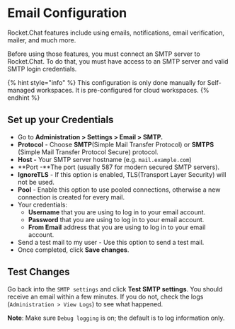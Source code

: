 # Email Configuration

Rocket.Chat features include using emails, notifications, email verification, mailer, and much more.

Before using those features, you must connect an SMTP server to Rocket.Chat. To do that, you must have access to an SMTP server and valid SMTP login credentials.

{% hint style="info" %}
This configuration is only done manually for Self-managed workspaces. It is pre-configured for cloud workspaces.
{% endhint %}

## Set up your Credentials

* Go to **Administration > Settings > Email > SMTP.**
* **Protocol** - Choose **SMTP**(Simple Mail Transfer Protocol) or **SMTPS** (Simple Mail Transfer Protocol Secure) protocol.
* **Host -** Your SMTP server hostname (e.g. `mail.example.com`)
* **Port -**The port (usually 587 for modern secured SMTP servers).&#x20;
* **IgnoreTLS** - If this option is enabled, TLS(Transport Layer Security) will not be used.&#x20;
* **Pool** - Enable this option to use pooled connections, otherwise a new connection is created for every mail.
* Your credentials:
  * **Username** that you are using to log in to your email account.&#x20;
  * **Password** that you are using to log in to your email account.&#x20;
  * **From Email** address that you are using to log in to your email account.
* Send a test mail to my user - Use this option to send a test mail.
* Once completed, click **Save changes**.

## Test Changes

Go back into the `SMTP settings` and click **Test SMTP settings**. You should receive an email within a few minutes. If you do not, check the logs (`Administration > View Logs`) to see what happened.

**Note**: Make sure `Debug logging` is on; the default is to log information only.
